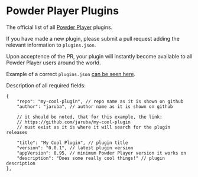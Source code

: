 # Powder Player Plugins

The official list of all [Powder Player](https://github.com/jaruba/PowderPlayer) plugins.

If you have made a new plugin, please submit a pull request adding the relevant information to `plugins.json`.

Upon acceptence of the PR, your plugin will instantly become available to all Powder Player users around the world.

Example of a correct `plugins.json` [can be seen here](https://github.com/jaruba/powder-plugins/blob/gh-pages/demo-plugins.json).

Description of all required fields:

```
{
    "repo": "my-cool-plugin", // repo name as it is shown on github
    "author": "jaruba", // author name as it is shown on github

    // it should be noted, that for this example, the link:
    // https://github.com/jaruba/my-cool-plugin
    // must exist as it is where it will search for the plugin releases

    "title": "My Cool Plugin", // plugin title
    "version": "0.0.1", // latest plugin version
    "appVersion": 0.95, // minimum Powder Player version it works on
    "description": "Does some really cool things!" // plugin description
},
```
